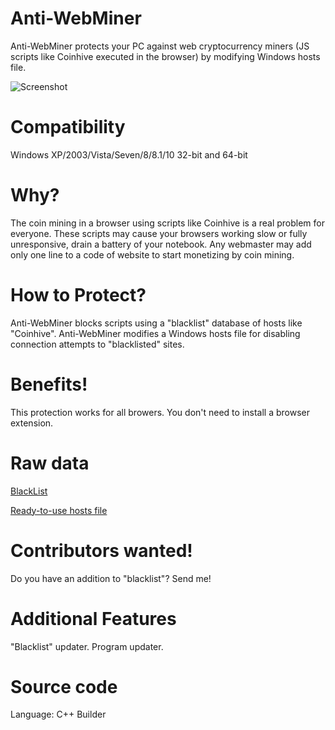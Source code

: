 # Anti-WebMiner

Anti-WebMiner protects your PC against web cryptocurrency miners (JS scripts like Coinhive executed in the browser) by modifying Windows hosts file. 

![Screenshot](https://github.com/greatis/Anti-WebMiner/raw/master/images/antiwebminer-screenshot.png)

# Compatibility

Windows XP/2003/Vista/Seven/8/8.1/10 32-bit and 64-bit

# Why?

The coin mining in a browser using scripts like Coinhive is a real problem for everyone.
These scripts may cause your browsers working slow or fully unresponsive, drain a battery of your notebook.
Any webmaster may add only one line to a code of website to start monetizing by coin mining.

# How to Protect?

Anti-WebMiner blocks scripts using a "blacklist" database of hosts like "Coinhive".
Anti-WebMiner modifies a Windows hosts file for disabling connection attempts to "blacklisted" sites.

# Benefits!
 
This protection works for all browers. 
You don't need to install a browser extension.

# Raw data

[BlackList](https://raw.githubusercontent.com/greatis/Anti-WebMiner/master/blacklist.txt)

[Ready-to-use hosts file](https://raw.githubusercontent.com/greatis/Anti-WebMiner/master/hosts)

# Contributors wanted!

Do you have an addition to "blacklist"? Send me!

# Additional Features
"Blacklist" updater.
Program updater.

# Source code
Language: C++ Builder

 